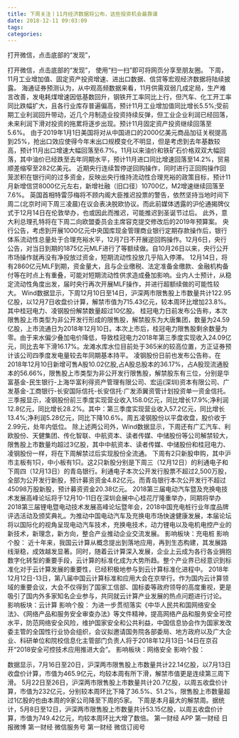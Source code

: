 ```yaml
---
title: 下周关注丨11月经济数据将公布，这些投资机会最靠谱
date: 2018-12-11 09:03:09
tags: 
categories: 
---
```

打开微信，点击底部的“发现”，
<!-- more -->
打开微信，点击底部的“发现”，
使用“扫一扫”即可将网页分享至朋友圈。
下周，11月工业增加值、固定资产投资增速、进出口数据、信贷等宏观经济数据将陆续披露。
海通证券预测认为，从中观高频数据来看，11月供需双弱几成定局，生产难言改善，发电耗煤增速因低基数回升，钢铁开工率同比上行，但汽车、化工开工率同比跌幅扩大，且各行业库存普遍偏高，预计11月工业增加值同比增长5.5%;受前期工业利润回升带动，近几个月制造业投资持续反弹，但工业企业利润已经回落，未来利润下滑对投资的拖累将逐步出现。预计11月固定资产投资继续回落至5.6%。
由于2019年1月1日美国将对从中国进口的2000亿美元商品加征关税提高到25%，抢出口效应使得今年末出口规模变化不明显，但是考虑到去年基数较高，预计11月出口增速大幅回落至6.7%。11月以来油价和铁矿石价格双双大幅回落，其中油价已经跌至去年同期水平，预计11月进口同比增速回落至14.2%，贸易顺差缩窄至282亿美元。
近期央行连续暂停逆回购操作，同时进行正回购操作回笼淤积在银行间的过多资金，反映出央行维持流动性合理充裕的政策目标，预计11月新增信贷8000亿元左右，新增社融（旧口径）10700亿，M2增速继续回落至7.6%。
英国首相特雷莎梅将不顾内阁大臣推迟投票的警告，依然坚持当地时间下周二(北京时间下周三凌晨)在议会表决脱欧协议。而此前媒体透露的沪伦通揭牌仪式于12月14日在伦敦举办，也或因此而推迟，可能推迟到圣诞节过后。
此外，意大利总理孔特将在下周二向欧盟委员会主席容克提交修改后的2019年预算案。
央行公告，考虑到开展1000亿元中央国库现金管理商业银行定期存款操作后，银行体系流动性总量处于合理充裕水平，12月7日不开展逆回购操作。12月6日，央行公告，对当日到期的1875亿元MLF进行了等额续做。自10月26日以来，央行公开市场操作就再没有净投放过资金，短期流动性投放几乎陷入停滞。
12月14日，将有2860亿元MLF到期，资金量大，且与企业缴税、法定准备金缴款、金融机构备付等在时点上有重叠，可能对短期流动性供求造成叠加影响。业内人士预计，从稳定流动性角度出发，届时央行再次开展MLF操作，并进行超额续做的可能性较大。
Wind数据显示，下周12月10日至14日，沪深两市限售股上市数量共计122.95亿股，以12月7日收盘价计算，解禁市值为715.43亿元，较本周环比增加23.8%。其中桂冠电力、凌钢股份解禁数量超过10亿股。
桂冠电力日前发布公告称，本次限售股上市类型为非公开发行形成的限售股，解禁股东为大唐集团，数量为24.59亿股，上市流通日为2018年12月10日。本次上市后，桂冠电力限售股剩余数量为零。由于来水偏少叠加电价降低，导致桂冠电力2018年第三季度实现收入24.09亿元，同比去年下滑16.17%。龙滩水库水位目前处于365米的较高位置，方正证券预计该公司四季度发电量较去年同期基本持平。
凌钢股份日前也发布公告称，在2018年12月10日新增可售A股10.02亿股,占A股总股本的36.17%，占A股现流通股本的56.66%，限售股上市类型为非公开发行限售股，解禁股东有三位，分别是华富基金-民生银行-上海华富利得资产管理有限公司、宏运(深圳)资本有限公司、广发基金-工商银行-长安国际信托-长安信托·广发添翼资管计划投资单一资金信托。
三季报显示，凌钢股份前三季度实现营业收入158.0亿元，同比增长17.9%;净利润12.8亿元，同比增长28.2%。其中：第三季度实现营业收入57.2亿元，同比增长13.4%;净利润5.28亿元，同比下降10.6%。周五凌钢股份以平盘收盘，股价收于2.99元，处年内低位。
除上述两公司外，Wind数据显示，下周还有广汇汽车、利欧股份、天健集团、传化智联、中航资本、读者传媒、中储股份等公司解禁较大，限售股上市数量均超过3亿股，其中中航资本、读者传媒、中储股份和桂冠电力、凌钢股份一样，将在下周解禁过后实现股份全流通。
下周有2只新股申购，其中沪市主板有1只，中小板有1只。这2只新股分别是下周三（12月12日）的利通电子和下周四（12月13日）的青岛银行。利通电子本次公开发行股票不超过2,500万股，全部为公开发行新股，预计募资资金4.82亿元。而青岛银行本次公开发行不超过45098万股新股，预计募资资金20.38亿元。
2018第三届电动汽车暨及充换电技术发展高峰论坛将于12月10-11日在深圳会展中心桂花厅隆重举办，同期将举办2018第三届锂电暨电动技术发展高峰论坛暨年会，2018中国充电桩行业年度品牌评选活动及颁奖典礼。为推动中国电动汽车及充换电市场快速健康发展，本届论坛将以国际化的视角呈现电动汽车技术，充换电技术，动力锂电以及电机电控产业的新技术，新理念，新方向，整合产业推动企业交流发展。
影响板块：充电桩
影响个股：
近十年来，我国云计算从概念提出到落地应用，再到生态构建，其发展路线渐稳，成效越发显著。同时，随着云计算深入发展，企业上云成为各行各业拥抱数字化转型的重要手段，云计算的标准化成为大势所趋。整个产业界已经意识到标准化对于云计算发展的重要性，已经积极地参与到云计算标准化进程中。 2018年12月12日-13日，第八届中国云计算标准和应用大会在京举行。作为国内云计算领域的重要会议，大会不仅得到了国家工信部、国标委等政府领导的高度重视，更是吸引了国内外多家知名企业参与，共同就云计算产业发展的热点问题进行讨论。
影响板块：云计算
影响个股：
为进一步贯彻落实《中华人民共和国网络安全法》、《网络产品和服务安全审查办法》等文件精神，提高网络产品和服务安全可控水平，防范网络安全风险，维护国家安全和公共利益，中国信息协会作为国家发改委主管的全国性行业协会组织，会议拟邀请国务院各部委局、地方政府以及广大企业、科研单位和院校信息化主管部门负责人将于2018年12月13日-14日在京召开“2018安全可控技术应用推进大会”。
影响板块：网络安全
影响个股：
 
 
数据显示，7月16日至20日，沪深两市限售股上市数量共计22.14亿股，以7月13日收盘价计算，市值为465.9亿元，均较本周有所下滑，解禁市值更是连续第三周下滑。
5月22日至26日，沪深两市限售股上市数量共计20.7亿股，以周五收盘价计算，市值为232亿元，分别较本周环比下降了36.5%、51.2%，限售股上市数量超过1亿股的也由本周的9家公司降至下周的5家。
下周是本月最大的解禁周。据统计，5月8日至12日，沪深两市限售股上市数量共计53.15亿股，以周五收盘价计算，市值为749.42亿元，均较本周环比大增了数倍。
第一财经
APP
第一财经
日报微博
第一财经
微信服务号
第一财经
微信订阅号
